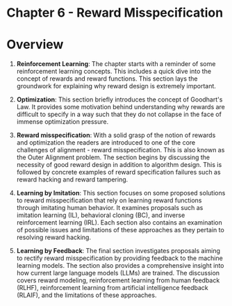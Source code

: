 # Chapter 6 - Reward Misspecification

# Overview

1. **Reinforcement Learning**: The chapter starts with a reminder of some reinforcement learning concepts. This includes a quick dive into the concept of rewards and reward functions. This section lays the groundwork for explaining why reward design is extremely important.

2. **Optimization**: This section briefly introduces the concept of Goodhart's Law. It provides some motivation behind understanding why rewards are difficult to specify in a way such that they do not collapse in the face of immense optimization pressure.

3. **Reward misspecification**: With a solid grasp of the notion of rewards and optimization the readers are introduced to one of the core challenges of alignment - reward misspecification. This is also known as the Outer Alignment problem. The section begins by discussing the necessity of good reward design in addition to algorithm design. This is followed by concrete examples of reward specification failures such as reward hacking and reward tampering.

4. **Learning by Imitation**: This section focuses on some proposed solutions to reward misspecification that rely on learning reward functions through imitating human behavior. It examines proposals such as imitation learning (IL), behavioral cloning (BC), and inverse reinforcement learning (IRL). Each section also contains an examination of possible issues and limitations of these approaches as they pertain to resolving reward hacking.

5. **Learning by Feedback**: The final section investigates proposals aiming to rectify reward misspecification by providing feedback to the machine learning models. The section also provides a comprehensive insight into how current large language models (LLMs) are trained. The discussion covers reward modeling, reinforcement learning from human feedback (RLHF), reinforcement learning from artificial intelligence feedback (RLAIF), and the limitations of these approaches.